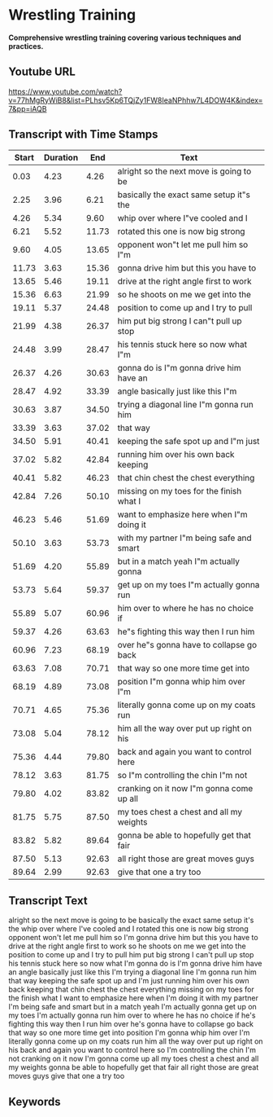 # Wrestling Training
__**Comprehensive wrestling training covering various techniques and practices.**__
## Youtube URL
https://www.youtube.com/watch?v=77hMgRyWiB8&list=PLhsv5Kp6TQjZy1FW8IeaNPhhw7L4DOW4K&index=7&pp=iAQB
## Transcript with Time Stamps
| Start | Duration | End | Text |
|-------|----------|-----|------|
| 0.03 | 4.23 | 4.26 | alright so the next move is going to be |
| 2.25 | 3.96 | 6.21 | basically the exact same setup it"s the |
| 4.26 | 5.34 | 9.60 | whip over where I"ve cooled and I |
| 6.21 | 5.52 | 11.73 | rotated this one is now big strong |
| 9.60 | 4.05 | 13.65 | opponent won"t let me pull him so I"m |
| 11.73 | 3.63 | 15.36 | gonna drive him but this you have to |
| 13.65 | 5.46 | 19.11 | drive at the right angle first to work |
| 15.36 | 6.63 | 21.99 | so he shoots on me we get into the |
| 19.11 | 5.37 | 24.48 | position to come up and I try to pull |
| 21.99 | 4.38 | 26.37 | him put big strong I can"t pull up stop |
| 24.48 | 3.99 | 28.47 | his tennis stuck here so now what I"m |
| 26.37 | 4.26 | 30.63 | gonna do is I"m gonna drive him have an |
| 28.47 | 4.92 | 33.39 | angle basically just like this I"m |
| 30.63 | 3.87 | 34.50 | trying a diagonal line I"m gonna run him |
| 33.39 | 3.63 | 37.02 | that way |
| 34.50 | 5.91 | 40.41 | keeping the safe spot up and I"m just |
| 37.02 | 5.82 | 42.84 | running him over his own back keeping |
| 40.41 | 5.82 | 46.23 | that chin chest the chest everything |
| 42.84 | 7.26 | 50.10 | missing on my toes for the finish what I |
| 46.23 | 5.46 | 51.69 | want to emphasize here when I"m doing it |
| 50.10 | 3.63 | 53.73 | with my partner I"m being safe and smart |
| 51.69 | 4.20 | 55.89 | but in a match yeah I"m actually gonna |
| 53.73 | 5.64 | 59.37 | get up on my toes I"m actually gonna run |
| 55.89 | 5.07 | 60.96 | him over to where he has no choice if |
| 59.37 | 4.26 | 63.63 | he"s fighting this way then I run him |
| 60.96 | 7.23 | 68.19 | over he"s gonna have to collapse go back |
| 63.63 | 7.08 | 70.71 | that way so one more time get into |
| 68.19 | 4.89 | 73.08 | position I"m gonna whip him over I"m |
| 70.71 | 4.65 | 75.36 | literally gonna come up on my coats run |
| 73.08 | 5.04 | 78.12 | him all the way over put up right on his |
| 75.36 | 4.44 | 79.80 | back and again you want to control here |
| 78.12 | 3.63 | 81.75 | so I"m controlling the chin I"m not |
| 79.80 | 4.02 | 83.82 | cranking on it now I"m gonna come up all |
| 81.75 | 5.75 | 87.50 | my toes chest a chest and all my weights |
| 83.82 | 5.82 | 89.64 | gonna be able to hopefully get that fair |
| 87.50 | 5.13 | 92.63 | all right those are great moves guys |
| 89.64 | 2.99 | 92.63 | give that one a try too |

## Transcript Text
alright so the next move is going to be basically the exact same setup it's the whip over where I've cooled and I rotated this one is now big strong opponent won't let me pull him so I'm gonna drive him but this you have to drive at the right angle first to work so he shoots on me we get into the position to come up and I try to pull him put big strong I can't pull up stop his tennis stuck here so now what I'm gonna do is I'm gonna drive him have an angle basically just like this I'm trying a diagonal line I'm gonna run him that way keeping the safe spot up and I'm just running him over his own back keeping that chin chest the chest everything missing on my toes for the finish what I want to emphasize here when I'm doing it with my partner I'm being safe and smart but in a match yeah I'm actually gonna get up on my toes I'm actually gonna run him over to where he has no choice if he's fighting this way then I run him over he's gonna have to collapse go back that way so one more time get into position I'm gonna whip him over I'm literally gonna come up on my coats run him all the way over put up right on his back and again you want to control here so I'm controlling the chin I'm not cranking on it now I'm gonna come up all my toes chest a chest and all my weights gonna be able to hopefully get that fair all right those are great moves guys give that one a try too 
## Keywords
